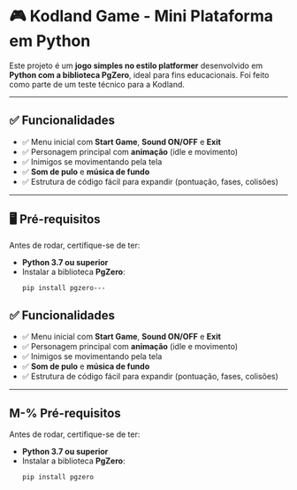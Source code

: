 # 🎮 Kodland Game - Mini Plataforma em Python

Este projeto é um **jogo simples no estilo platformer** desenvolvido em **Python com a biblioteca PgZero**, ideal para fins educacionais. Foi feito como parte de um teste técnico para a Kodland.

---

## ✅ Funcionalidades

- ✅ Menu inicial com **Start Game**, **Sound ON/OFF** e **Exit**
- ✅ Personagem principal com **animação** (idle e movimento)
- ✅ Inimigos se movimentando pela tela
- ✅ **Som de pulo** e **música de fundo**
- ✅ Estrutura de código fácil para expandir (pontuação, fases, colisões)

---

## 🖥️ Pré-requisitos
Antes de rodar, certifique-se de ter:

- **Python 3.7 ou superior**  
- Instalar a biblioteca **PgZero**:
  ```bash
  pip install pgzero---

## ✅ Funcionalidades

- ✅ Menu inicial com **Start Game**, **Sound ON/OFF** e **Exit**
- ✅ Personagem principal com **animação** (idle e movimento)
- ✅ Inimigos se movimentando pela tela
- ✅ **Som de pulo** e **música de fundo**
- ✅ Estrutura de código fácil para expandir (pontuação, fases, colisões)

---

##  M-%️ Pré-requisitos
Antes de rodar, certifique-se de ter:

- **Python 3.7 ou superior**
- Instalar a biblioteca **PgZero**:
  ```bash
  pip install pgzero



